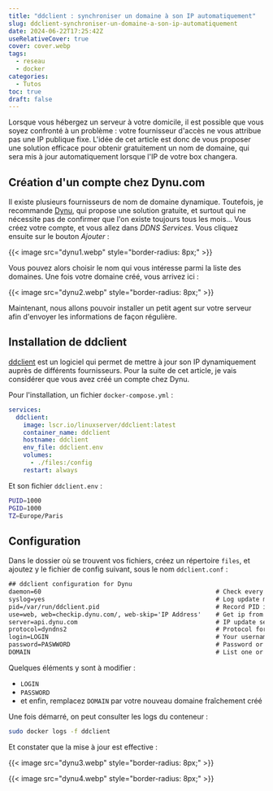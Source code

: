 ```yaml
---
title: "ddclient : synchroniser un domaine à son IP automatiquement"
slug: ddclient-synchroniser-un-domaine-a-son-ip-automatiquement
date: 2024-06-22T17:25:42Z
useRelativeCover: true
cover: cover.webp
tags:
  - reseau
  - docker
categories:
  - Tutos
toc: true
draft: false
---
```


Lorsque vous hébergez un serveur à votre domicile, il est possible que vous soyez
confronté à un problème : votre fournisseur d'accès ne vous attribue pas une IP
publique fixe.
L'idée de cet article est donc de vous proposer une solution efficace pour obtenir
gratuitement un nom de domaine, qui sera mis à jour automatiquement lorsque l'IP
de votre box changera.

## Création d'un compte chez Dynu.com

Il existe plusieurs fournisseurs de nom de domaine dynamique. Toutefois, je recommande
[Dynu](https://www.dynu.com/fr-FR/), qui propose une solution gratuite, et surtout
qui ne nécessite pas de confirmer que l'on existe toujours tous les mois...
Vous créez votre compte, et vous allez dans *DDNS Services*.
Vous cliquez ensuite sur le bouton *Ajouter* :

{{< image src="dynu1.webp" style="border-radius: 8px;" >}}

Vous pouvez alors choisir le nom qui vous intéresse parmi la liste des domaines.
Une fois votre domaine créé, vous arrivez ici :

{{< image src="dynu2.webp" style="border-radius: 8px;" >}}

Maintenant, nous allons pouvoir installer un petit agent sur votre serveur afin
d'envoyer les informations de façon régulière.

## Installation de ddclient

[ddclient](https://ddclient.net/) est un logiciel qui permet de mettre à jour son
IP dynamiquement auprès de différents fournisseurs. Pour la suite de cet article,
je vais considérer que vous avez créé un compte chez Dynu.

Pour l'installation, un fichier `docker-compose.yml` :

```yml
services:
  ddclient:
    image: lscr.io/linuxserver/ddclient:latest
    container_name: ddclient
    hostname: ddclient
    env_file: ddclient.env
    volumes:
      - ./files:/config
    restart: always
```

Et son fichier `ddclient.env` :

```bash
PUID=1000
PGID=1000
TZ=Europe/Paris
```

## Configuration

Dans le dossier où se trouvent vos fichiers, créez un répertoire `files`, et
ajoutez y le fichier de config suivant, sous le nom `ddclient.conf` :

```txt
## ddclient configuration for Dynu
daemon=60                                                # Check every 60 seconds.
syslog=yes                                               # Log update msgs to syslog.
pid=/var/run/ddclient.pid                                # Record PID in file.
use=web, web=checkip.dynu.com/, web-skip='IP Address'    # Get ip from server.
server=api.dynu.com                                      # IP update server.
protocol=dyndns2                                         # Protocol for ddclient
login=LOGIN                                              # Your username.
password=PASWWORD                                        # Password or MD5/SHA256 of password.
DOMAIN                                                   # List one or more hostnames one on each line.
```

Quelques éléments y sont à modifier :
- `LOGIN`
- `PASSWORD`
- et enfin, remplacez `DOMAIN` par votre nouveau domaine fraîchement créé

Une fois démarré, on peut consulter les logs du conteneur :

```bash
sudo docker logs -f ddclient
```

Et constater que la mise à jour est effective :

{{< image src="dynu3.webp" style="border-radius: 8px;" >}}

{{< image src="dynu4.webp" style="border-radius: 8px;" >}}
